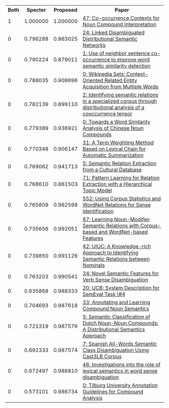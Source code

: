 <html><table><tr>
<th>Both</th>
<th>Specter</th>
<th>Proposed</th>
<th>Paper</th>
</tr>
<tr>
<td>1</td>
<td>1.000000</td>
<td>1.000000</td>
<td><a href="https://www.semanticscholar.org/paper/cb61915be70206a8ae5a8ca3879f4dcae29bc7d2">47: Co-occurrence Contexts for Noun Compound Interpretation</a></td>
</tr>
<tr>
<td>0</td>
<td>0.796288</td>
<td>0.863025</td>
<td><a href="https://www.semanticscholar.org/paper/d63850735fee07b166d625c5138a2b77da38dc53">24: Linked Disambiguated Distributional Semantic Networks</a></td>
</tr>
<tr>
<td>0</td>
<td>0.790224</td>
<td>0.879011</td>
<td><a href="https://www.semanticscholar.org/paper/8b4270314c31616c2a6b1461d0ac74a6c7bc0d0c">1: Use of neighbor sentence co-occurrence to improve word semantic similarity detection</a></td>
</tr>
<tr>
<td>0</td>
<td>0.788035</td>
<td>0.908696</td>
<td><a href="https://www.semanticscholar.org/paper/78474f2b8dd3d8870684a7247ed6e80a32bfd37f">0: Wikipedia Sets: Context-Oriented Related Entity Acquisition from Multiple Words</a></td>
</tr>
<tr>
<td>0</td>
<td>0.782139</td>
<td>0.899110</td>
<td><a href="https://www.semanticscholar.org/paper/2ef4f0ad42be67fe72d37d02141a3ab1b3a29714">2: Identifying semantic relations in a specialized corpus through distributional analysis of a cooccurrence tensor</a></td>
</tr>
<tr>
<td>0</td>
<td>0.779389</td>
<td>0.936921</td>
<td><a href="https://www.semanticscholar.org/paper/56500bf8296e099eecb8e751932e7ee151b2d037">0: Towards a Word Similarity Analysis of Chinese Noun Compounds</a></td>
</tr>
<tr>
<td>0</td>
<td>0.770348</td>
<td>0.906147</td>
<td><a href="https://www.semanticscholar.org/paper/2237f1323d77e12a46f0c6da57a6a972932d97bb">31: A Term Weighting Method Based on Lexical Chain for Automatic Summarization</a></td>
</tr>
<tr>
<td>0</td>
<td>0.769062</td>
<td>0.941713</td>
<td><a href="https://www.semanticscholar.org/paper/aa546abb0e68ee819fe77f06515cc892c367c928">5: Semantic Relation Extraction from a Cultural Database</a></td>
</tr>
<tr>
<td>0</td>
<td>0.768610</td>
<td>0.861503</td>
<td><a href="https://www.semanticscholar.org/paper/01e2ed7202e357209c855927d23352b0f882c0a0">71: Pattern Learning for Relation Extraction with a Hierarchical Topic Model</a></td>
</tr>
<tr>
<td>0</td>
<td>0.765809</td>
<td>0.962598</td>
<td><a href="https://www.semanticscholar.org/paper/050e804fe71b65d8d334d1655ba4dbba35b51fb5">552: Using Corpus Statistics and WordNet Relations for Sense Identification</a></td>
</tr>
<tr>
<td>0</td>
<td>0.735656</td>
<td>0.992051</td>
<td><a href="https://www.semanticscholar.org/paper/35471fa1234fb7f7dc9586df0c5b23371f806a04">87: Learning Noun-Modifier Semantic Relations with Corpus-based and WordNet-based Features</a></td>
</tr>
<tr>
<td>0</td>
<td>0.739850</td>
<td>0.991126</td>
<td><a href="https://www.semanticscholar.org/paper/834c021c90972853fd64d25c601e6dd818d97154">42: UIUC: A Knowledge-rich Approach to Identifying Semantic Relations between Nominals</a></td>
</tr>
<tr>
<td>0</td>
<td>0.763203</td>
<td>0.990541</td>
<td><a href="https://www.semanticscholar.org/paper/42bc840328b0fb1ea72d38bac2ee2137c1dd42d5">34: Novel Semantic Features for Verb Sense Disambiguation</a></td>
</tr>
<tr>
<td>0</td>
<td>0.635868</td>
<td>0.988333</td>
<td><a href="https://www.semanticscholar.org/paper/4f548dbd6a8738c13bd5d7c6c31f1035d901a946">20: UCB: System Description for SemEval Task \#4</a></td>
</tr>
<tr>
<td>0</td>
<td>0.704693</td>
<td>0.987618</td>
<td><a href="https://www.semanticscholar.org/paper/e8ce3ae449642877c0ecf91cd216969dd19a998f">33: Annotating and Learning Compound Noun Semantics</a></td>
</tr>
<tr>
<td>0</td>
<td>0.721319</td>
<td>0.987576</td>
<td><a href="https://www.semanticscholar.org/paper/ea11a03b0a5d7ff2dfaa012412b70a47fece76ac">5: Semantic Classification of Dutch Noun-Noun Compounds: A Distributional Semantics Approach</a></td>
</tr>
<tr>
<td>0</td>
<td>0.692333</td>
<td>0.987574</td>
<td><a href="https://www.semanticscholar.org/paper/5a763e235f8ce677aa10f527cd0180db833c06d7">7: Spanish All-Words Semantic Class Disambiguation Using Cast3LB Corpus</a></td>
</tr>
<tr>
<td>0</td>
<td>0.672497</td>
<td>0.986810</td>
<td><a href="https://www.semanticscholar.org/paper/557005002436d57f4dda46052425f83b6b028b3a">46: Investigations into the role of lexical semantics in word sense disambiguation</a></td>
</tr>
<tr>
<td>0</td>
<td>0.573101</td>
<td>0.986734</td>
<td><a href="https://www.semanticscholar.org/paper/0e8a23616027acef8990ab8176596922fdb23be7">0: Tilburg University Annotation Guidelines for Compound Analysis</a></td>
</tr>
</table></html>
